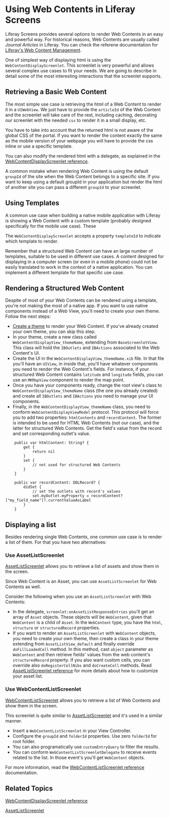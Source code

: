 # Using Web Contents in Liferay Screens [](id=rendering-web-contents)

Liferay Screens provides several options to render Web Contents in an easy and powerful way. For historical reasons, Web Contents are usually called *Journal Articles* in Liferay. You can check the referene documentation for [Liferay's Web Content Management](/discover/portal/-/knowledge_base/6-2/web-content-management).

One of simplest way of displaying html is using the `WebContentDisplayScreenlet`. This screenlet is very powerful and allows several complex use cases to fit your needs. We are going to describe in detail some of the most interesting interactions that the screenlet supports.

## Retrieving a Basic Web Content

The most simple use case is retrieving the html of a Web Content to render it in a `UIWebView`. We just have to provide the `articleId` of the Web Content and the screenlet will take care of the rest, including caching, decorating our screenlet with the needed `css` to render it in a small display, etc.

You have to take into account that the returned html is not aware of the global CSS of the portal. If you want to render the content exactly the same as the mobile version of your webpage you will have to provide the css inline or use a specific template.

You can also modify the rendered html with a delegate, as explained in the [WebContentDisplayScreenlet reference](/develop/reference/-/knowledge_base/6-2/webcontentdisplayscreenlet-for-ios).

A common mistake when rendering Web Content is using the default `groupId` of the site when the Web Content belongs to a specific site. If you want to keep using a default groupId in your application but render the html of another site you can pass a different `groupId` to your screenlet.

## Using Templates

A common use case when building a native mobile application with Liferay is showing a Web Content with a custom template (probably designed specifically for the mobile use case). These 

The `WebContentDisplayScreenlet` accepts a property `templateId` to indicate which template to render.

Remember that a structured Web Content can have an large number of templates, suitable to be used in different use cases. A content designed for displaying in a computer screen (or even in a mobile phone) could not be easily translated to work in the context of a native application. You can implement a different template for that specific use case.

## Rendering a Structured Web Content

Despite of most of your Web Contents can be rendered using a template, you're not making the most of a native app. If you want to use native components instead of a Web View, you'll need to create your own theme.
Follow the next steps:

  - [Create a theme](/develop/tutorials/-/knowledge_base/6-2/creating-ios-themes) to render your Web Content. If you've already created your own theme, you can skip this step.
  - In your theme, create a new class called `WebContentDisplayView_themeName`, extending from `BaseScreenletView`. This class will hold the `IBOutlets` and `IBActions` associated to the Web Content's UI.
  - Create the UI in the `WebContentDisplayView_themeName.xib` file. In that file you'll have an `UIView`, in inside that, you'll have whatever components you need to render the Web Content's fields. For instance, if your structured Web Content contains `latitude` and `longitude` fields, you can use an `MKMapView` component to render the map point.
  - Once you have your components ready, change the root view's class to `WebContentDisplayView_themeName` class (the one you already created) and create all `IBOutlets` and `IBActions` you need to manage your UI components.
  -  Finally, in the `WebContentDisplayView_themeName` class, you need to conform `WebContentDisplayViewModel` protocol. This protocol will force you to add two properties: `htmlContents` and `recordContent`. The former is intended to be used for HTML Web Contents (not our case), and the latter for structured Web Contents. Get the field's value from the record and set corresponding outlet's value.

```
	public var htmlContent: String? {
		get {
			return nil
		}
		set {
			// not used for structured Web Contents
		}
	}

	public var recordContent: DDLRecord? {
		didSet {
			// set the outlets with record's values
			set.myOutlet.myProperty = recordContent?["my_field_name"]?.currentValueAsLabel
		}
	}
```

## Displaying a list

Besides rendering single Web Contents, one common use case is to render a list of them. For that you have two alternatives:

### Use AssetListScreenlet

[AssetListScreenlet](/develop/reference/-/knowledge_base/6-2/assetlistscreenlet-for-ios) allows you to retrieve a list of assets and show them in the screen.

Since Web Content is an Asset, you can use `AssetListScreenlet` for Web Contents as well.

Consider the following when you use an `AssetListScreenlet` with Web Contents:

  - In the delegate, `screenlet:onAssetListResponseEntries` you'll get an array of `Asset` objects. These objects will be `WebContent`, given that `WebContent` is a child of `Asset`. In the `WebContent` type, you have the `html`, `structure` or `structuredRecord` properties.
  - If you want to render an `AssetListScreenlet` with `WebContent` objects, you need to create your own theme, then create a class in your theme extending from `AssetListView_default` and finally override `doFillLoadedCell` method. In this method, cast `object` parameter as `WebContent` and then retrieve fields' values from the web content's `structuredRecord` property. If you also want custom cells, you can override also `doRegisterCellNibs` and `doCreateCell` methods. Read [AssetListScreenlet reference](https://dev.liferay.com/develop/reference/-/knowledge_base/6-2/assetlistscreenlet-for-ios) for more details about how to customize your asset list.

### Use WebContentListScreenlet

[WebContentListScreenlet](/develop/reference/-/knowledge_base/6-2/webcontentlistscreenlet-for-ios) allows you to retrieve a list of Web Contents and show them in the screen.

This screenlet is quite similar to [AssetListScreenlet](/develop/reference/-/knowledge_base/6-2/assetlistscreenlet-for-ios) and it's used in a similar manner.

- Insert a `WebContentListScreenlet` in your View Controller. 
- Configure the `groupId` and `folderId` properties. Use zero `folderId` for root folder.
- You can also programatically use `customEntryQuery` to filter the results.
- You can conform `WebContentListScreenletDelegate` to receive events related to the list. In those event's you'll get `WebContent` objects.

For more information, read the [WebContentListScreenlet reference](/develop/reference/-/knowledge_base/6-2/webcontentlistscreenlet-for-ios) documentation.

## Related Topics [](id=related-topics)

[WebContentDisplayScreenlet reference](/develop/reference/-/knowledge_base/6-2/webcontentdisplayscreenlet-for-ios)

[AssetListScreenlet](/develop/reference/-/knowledge_base/6-2/assetlistscreenlet-for-ios)